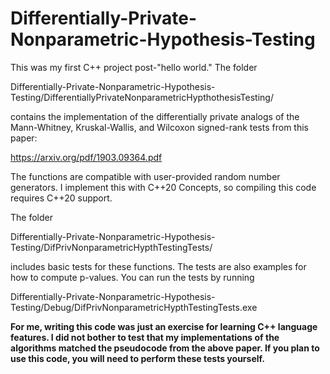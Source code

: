 # Differentially-Private-Nonparametric-Hypothesis-Testing

This was my first C++ project post-"hello world." The folder 

Differentially-Private-Nonparametric-Hypothesis-Testing/DifferentiallyPrivateNonparametricHypthothesisTesting/ 

contains the implementation of the differentially private analogs of the Mann-Whitney, Kruskal-Wallis, and Wilcoxon signed-rank tests from this paper:

https://arxiv.org/pdf/1903.09364.pdf

The functions are compatible with user-provided random number generators. I implement this with C++20 Concepts, so compiling this code requires C++20 support. 

The folder 

Differentially-Private-Nonparametric-Hypothesis-Testing/DifPrivNonparametricHypthTestingTests/

includes basic tests for these functions. The tests are also examples for how to compute p-values. You can run the tests by running 

Differentially-Private-Nonparametric-Hypothesis-Testing/Debug/DifPrivNonparametricHypthTestingTests.exe

**For me, writing this code was just an exercise for learning C++ language features. I did not bother to test that my implementations of the algorithms matched the pseudocode from the above paper. If you plan to use this code, you will need to perform these tests yourself.**
